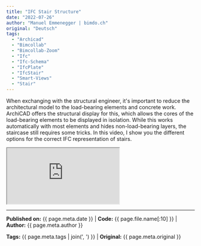 ```yaml
---
title: "IFC Stair Structure"
date: "2022-07-26"
author: "Manuel Emmenegger | bimdo.ch"
original: "Deutsch"
tags: 
  - "Archicad"
  - "Bimcollab"
  - "Bimcollab-Zoom"
  - "Ifc"
  - "Ifc-Schema"
  - "IfcPlate"
  - "IfcStair" 
  - "Smart-Views"
  - "Stair"
---
```

When exchanging with the structural engineer, it's important to reduce the architectural model to the load-bearing elements and concrete work. ArchiCAD offers the structural display for this, which allows the cores of the load-bearing elements to be displayed in isolation. While this works automatically with most elements and hides non-load-bearing layers, the staircase still requires some tricks. In this video, I show you the different options for the correct IFC representation of stairs.

<div class="video-container">
  <iframe src="https://www.youtube.com/embed/69D_gTsrf-o?si=OcCnw0dXsIiJIfjE" 
          allowfullscreen>
  </iframe>
</div>


---
**Published on:** {{ page.meta.date }} | **Code:** {{ page.file.name[:10] }}  | **Author:** {{ page.meta.author }}

**Tags:** {{ page.meta.tags | join(', ') }} | **Original:** {{ page.meta.original }} 
